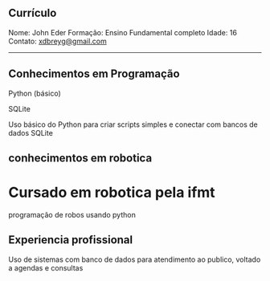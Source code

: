 ## Currículo

Nome: John Eder
Formação: Ensino Fundamental completo
Idade: 16
Contato: xdbreyg@gmail.com


---

## Conhecimentos em Programação

Python (básico)

SQLite

Uso básico do Python para criar scripts simples e conectar com bancos de dados SQLite

## conhecimentos em robotica

# Cursado em robotica pela ifmt
programação de robos usando python

## Experiencia profissional

Uso de sistemas com banco de dados para atendimento ao publico,
voltado a agendas e consultas
